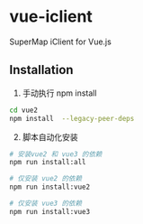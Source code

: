 # vue-iclient
SuperMap iClient for Vue.js

## Installation

1. 手动执行 npm install

```bash
cd vue2
npm install  --legacy-peer-deps
```

2. 脚本自动化安装

```bash
# 安装vue2 和 vue3 的依赖
npm run install:all

# 仅安装 vue2 的依赖
npm run install:vue2

# 仅安装 vue3 的依赖
npm run install:vue3
```